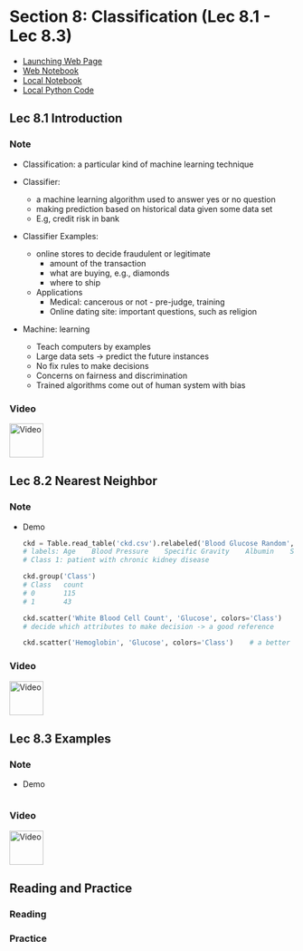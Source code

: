 # Section 8: Classification (Lec 8.1 - Lec 8.3)

+ [Launching Web Page](https://courses.edx.org/courses/course-v1:BerkeleyX+Data8.3x+2T2018/courseware/03a357f8203f4dfa8aa471e06b75affe/517a860f7bb44b76a020bddf902f0521/1?activate_block_id=block-v1%3ABerkeleyX%2BData8.3x%2B2T2018%2Btype%40vertical%2Bblock%40c79297d109df494db223fbf78fec7225)
+ [Web Notebook](https://hub.data8x.berkeley.edu/user/37b80bfacc52ea5dfdad124579807188/notebooks/materials-x18/lec/x18/3/lec8.ipynb)
+ [Local Notebook](./notebook/lec9.ipynb)
+ [Local Python Code](./notebooks/lec8.py)

## Lec 8.1 Introduction

### Note

+ Classification: a particular kind of machine learning technique
+ Classifier: 
    + a machine learning algorithm used to answer yes or no question
    + making prediction based on historical data given some data set
    + E.g, credit risk in bank
+ Classifier Examples:
    + online stores to decide fraudulent or legitimate
        + amount of the transaction
        + what are buying, e.g., diamonds
        + where to ship
    + Applications
        + Medical: cancerous or not - pre-judge, training
        + Online dating site: important questions, such as religion

+ Machine: learning
    + Teach computers by examples
    + Large data sets -> predict the future instances
    + No fix rules to make decisions
    + Concerns on fairness and discrimination
    + Trained algorithms come out of human system with bias

### Video

<a href="https://edx-video.net/BERD83FD2018-V002800_DTH.mp4" alt="Lec 8.1 Introduction" target="_blank">
    <img src="http://files.softicons.com/download/system-icons/windows-8-metro-invert-icons-by-dakirby309/png/64x64/Folders%20&%20OS/My%20Videos.png" alt="Video" width="60px"> 
</a>


## Lec 8.2 Nearest Neighbor

### Note


+ Demo
    ```python
    ckd = Table.read_table('ckd.csv').relabeled('Blood Glucose Random', 'Glucose')
    # labels: Age    Blood Pressure    Specific Gravity    Albumin    Sugar    Red Blood Cells    Pus Cell    Pus Cell clumps    Bacteria    Glucose    Blood Urea    Serum Creatinine    Sodium    Potassium    Hemoglobin    Packed Cell Volume    White Blood Cell Count    Red Blood Cell Count    Hypertension    Diabetes Mellitus    Coronary Artery Disease    Appetite    Pedal Edema    Anemia    Class
    # Class 1: patient with chronic kidney disease

    ckd.group('Class')
    # Class   count
    # 0       115
    # 1       43

    ckd.scatter('White Blood Cell Count', 'Glucose', colors='Class')
    # decide which attributes to make decision -> a good reference

    ckd.scatter('Hemoglobin', 'Glucose', colors='Class')    # a better one
    ```

### Video

<a href="https://edx-video.net/BERD83FD2018-V002900_DTH.mp4" alt="Lec 8.2 Nearest Neighbor" target="_blank">
    <img src="http://files.softicons.com/download/system-icons/windows-8-metro-invert-icons-by-dakirby309/png/64x64/Folders%20&%20OS/My%20Videos.png" alt="Video" width="60px"> 
</a>


## Lec 8.3 Examples

### Note


+ Demo
    ```python

    ```

### Video

<a href="https://edx-video.net/BERD83FD2018-V003000_DTH.mp4" alt="Lec 8.3 Examples" target="_blank">
    <img src="http://files.softicons.com/download/system-icons/windows-8-metro-invert-icons-by-dakirby309/png/64x64/Folders%20&%20OS/My%20Videos.png" alt="Video" width="60px"> 
</a>


## Reading and Practice

### Reading



### Practice

